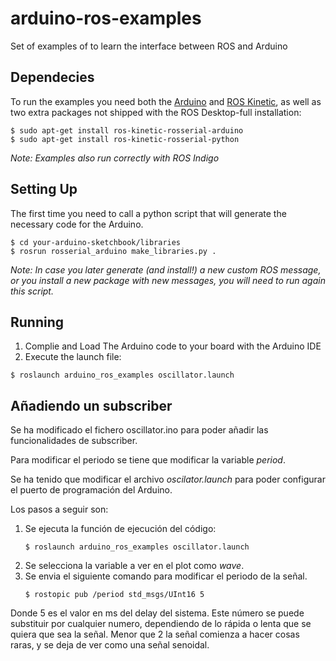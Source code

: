 # arduino-ros-examples
Set of examples of to learn the interface between ROS and Arduino

## Dependecies
To run the examples you need both the [Arduino](https://www.arduino.cc) and [ROS Kinetic](http://wiki.ros.org/kinetic/Installation/Ubuntu), as well as two extra packages not shipped with the ROS Desktop-full installation:
```shell 
$ sudo apt-get install ros-kinetic-rosserial-arduino
$ sudo apt-get install ros-kinetic-rosserial-python
```
*Note: Examples also run correctly with ROS Indigo*

## Setting Up
The first time you need to call a python script that will generate the necessary code for the Arduino. 
```shell 
$ cd your-arduino-sketchbook/libraries
$ rosrun rosserial_arduino make_libraries.py .
```

*Note: In case you later generate (and install!) a new custom ROS message, or you install a new package with new messages, you will need to run again this script.*

## Running
1. Complie and Load The Arduino code to your board with the Arduino IDE
2. Execute the launch file: 
```shell 
$ roslaunch arduino_ros_examples oscillator.launch
```

## Añadiendo un subscriber

Se ha modificado el fichero oscillator.ino para poder añadir las funcionalidades de subscriber.

Para modificar el periodo se tiene que modificar la variable *period*.

Se ha tenido que modificar el archivo *oscilator.launch* para poder configurar el puerto de programación del Arduino. 

Los pasos a seguir son:

1. Se ejecuta la función de ejecución del código:
	```shell 
	$ roslaunch arduino_ros_examples oscillator.launch
	```
2. Se selecciona la variable a ver en el plot como *wave*.
3. Se envia el siguiente comando para modificar el periodo de la señal.
	```shell 
	$ rostopic pub /period std_msgs/UInt16 5
	```
Donde 5 es el valor en ms del delay del sistema. Este número se puede substituir por cualquier numero, dependiendo de lo rápida o lenta que se quiera que sea la señal. Menor que 2 la señal comienza a hacer cosas raras, y se deja de ver como una señal senoidal.
